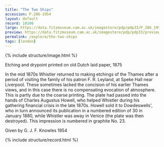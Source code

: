 ```yaml
---
title: "The Two Ships"
accession: P.286-1954
layout: default
record: 10106
large: https://data.fitzmuseum.cam.ac.uk/imagestore/pdp/pdp33/P_286_1954.jpg
preview: https://data.fitzmuseum.cam.ac.uk/imagestore/pdp/pdp33/preview_P_286_1954.jpg
permalink: /explore/the-two-ships
tags: [london]
---
```

{% include structure/image.html %}

Etching and drypoint printed on old Dutch laid paper, 1875

In the mid 1870s Whistler returned to making etchings of the Thames after a period of visiting the family of his patron F. R. Leyland, at Speke Hall near Liverpool. These sometimes lacked the concision of his earlier Thames views, and in this case there is no compensating evocation of atmosphere. This is partly due to the coarse printing. The plate had passed into the hands of Charles Augustus Howell, who helped Whistler during his gathering financial crisis in the late 1870s. Howell sold it to Dowdeswells', who in turn announced its publication in a numbered edition of 30 in January 1880, while Whistler was away in Venice (the plate was then destroyed). This impression is numbered in graphite No. 23.

Given by G. J. F. Knowles 1954

{% include structure/record.html %}
